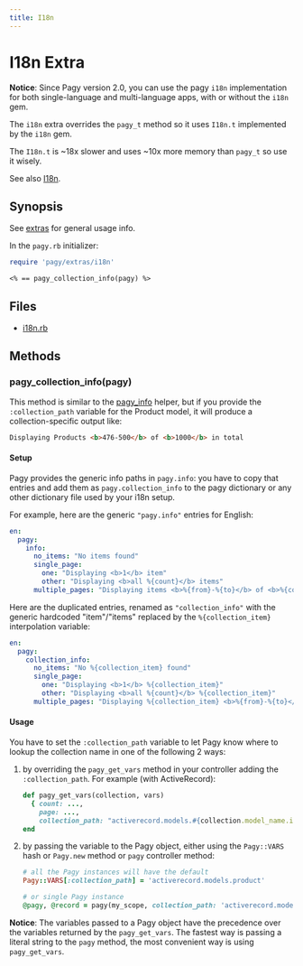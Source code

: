 ```yaml
---
title: I18n
---
```

# I18n Extra

**Notice**: Since Pagy version 2.0, you can use the pagy `i18n` implementation for both single-language and multi-language apps, with or without the `i18n` gem.

The `i18n` extra overrides the `pagy_t` method so it uses `I18n.t` implemented by the `i18n` gem.

The `I18n.t` is ~18x slower and uses ~10x more memory than `pagy_t` so use it wisely.

See also [I18n](../api/frontend.md#i18n).

## Synopsis

See [extras](../extras.md) for general usage info.

In the `pagy.rb` initializer:

```ruby
require 'pagy/extras/i18n'
```

```erb
<% == pagy_collection_info(pagy) %>
```

## Files

- [i18n.rb](https://github.com/ddnexus/pagy/blob/master/lib/pagy/extras/i18n.rb)

## Methods

### pagy_collection_info(pagy)

This method is similar to the [pagy_info](../api/frontend.md#pagy_infopagy) helper, but if you provide the `:collection_path` variable for the Product model, it will produce a collection-specific output like:

```HTML
Displaying Products <b>476-500</b> of <b>1000</b> in total
```

#### Setup

Pagy provides the generic info paths in `pagy.info`: you have to copy that entries and add them as `pagy.collection_info` to the pagy dictionary or any other dictionary file used by your i18n setup.

For example, here are the generic `"pagy.info"` entries for English:

```yaml
en:
  pagy:
    info:
      no_items: "No items found"
      single_page:
        one: "Displaying <b>1</b> item"
        other: "Displaying <b>all %{count}</b> items"
      multiple_pages: "Displaying items <b>%{from}-%{to}</b> of <b>%{count}</b> in total"
```

Here are the duplicated entries, renamed as `"collection_info"` with the generic hardcoded "item"/"items" replaced by the `%{collection_item}` interpolation variable:

```yaml
en:
  pagy:
    collection_info:
      no_items: "No %{collection_item} found"
      single_page:
        one: "Displaying <b>1</b> %{collection_item}"
        other: "Displaying <b>all %{count}</b> %{collection_item}"
      multiple_pages: "Displaying %{collection_item} <b>%{from}-%{to}</b> of <b>%{count}</b> in total"
```

#### Usage

You have to set the `:collection_path` variable to let Pagy know where to lookup the collection name in one of the following 2 ways:

1. by overriding the `pagy_get_vars` method in your controller adding the `:collection_path`. For example (with ActiveRecord):
    ```ruby
    def pagy_get_vars(collection, vars)
      { count: ...,
        page: ...,
        collection_path: "activerecord.models.#{collection.model_name.i18n_key}" }.merge!(vars)
    end
    ```

2. by passing the variable to the Pagy object, either using the `Pagy::VARS` hash or `Pagy.new` method or `pagy` controller method:
    ```ruby
    # all the Pagy instances will have the default
    Pagy::VARS[:collection_path] = 'activerecord.models.product'

    # or single Pagy instance
    @pagy, @record = pagy(my_scope, collection_path: 'activerecord.models.product' )
    ```

**Notice**: The variables passed to a Pagy object have the precedence over the variables returned by the `pagy_get_vars`. The fastest way is passing a literal string to the `pagy` method, the most convenient way is using `pagy_get_vars`.

